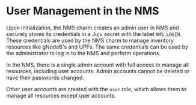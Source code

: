 # User Management in the NMS

Upon initialization, the NMS charm creates an admin user in NMS and securely stores its credentials in a Juju secret with the label `NMS_LOGIN`. These credentials are used by the NMS charm to manage inventory resources like gNodeB's and UPFs. The same credentials can be used by the administrator to log in to the NMS and perform operations.

In the NMS, there is a single admin account with full access to manage all resources, including user accounts. Admin accounts cannot be deleted or have their passwords changed.

Other user accounts are created with the `user` role, which allows them to manage all resources except user accounts.
